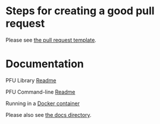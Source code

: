 # Steps for creating a good pull request

Please see [the pull request template](pull_request_template.md).

# Documentation

PFU Library [Readme](fal-library/README.md)

PFU Command-line [Readme](falc-program/README.md)

Running in a [Docker container](docker/README.md)

Please also see [the docs directory](docs).
